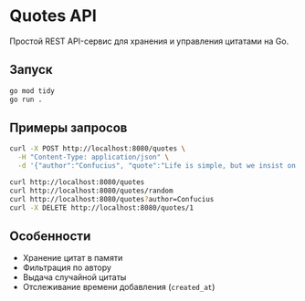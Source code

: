 # Quotes API

Простой REST API-сервис для хранения и управления цитатами на Go.

## Запуск

```bash
go mod tidy
go run .
```

## Примеры запросов

```bash
curl -X POST http://localhost:8080/quotes \
  -H "Content-Type: application/json" \
  -d '{"author":"Confucius", "quote":"Life is simple, but we insist on making it complicated."}'

curl http://localhost:8080/quotes
curl http://localhost:8080/quotes/random
curl http://localhost:8080/quotes?author=Confucius
curl -X DELETE http://localhost:8080/quotes/1
```
## Особенности

- Хранение цитат в памяти
- Фильтрация по автору
- Выдача случайной цитаты
- Отслеживание времени добавления (`created_at`)